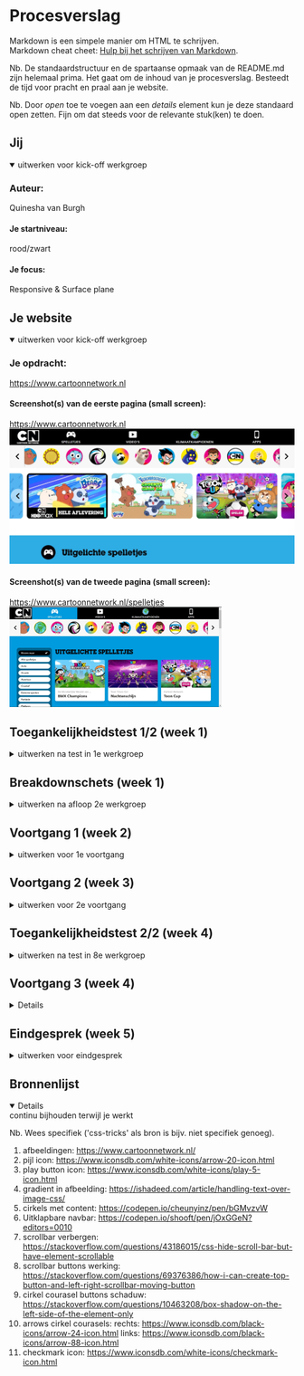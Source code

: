 # Procesverslag
Markdown is een simpele manier om HTML te schrijven.  
Markdown cheat cheet: [Hulp bij het schrijven van Markdown](https://github.com/adam-p/markdown-here/wiki/Markdown-Cheatsheet).

Nb. De standaardstructuur en de spartaanse opmaak van de README.md zijn helemaal prima. Het gaat om de inhoud van je procesverslag. Besteedt de tijd voor pracht en praal aan je website.

Nb. Door *open* toe te voegen aan een *details* element kun je deze standaard open zetten. Fijn om dat steeds voor de relevante stuk(ken) te doen.


## Jij

<details open>
  <summary>uitwerken voor kick-off werkgroep</summary>

  ### Auteur:
  Quinesha van Burgh

  #### Je startniveau:
  rood/zwart

  #### Je focus:
  Responsive & Surface plane
 
</details>





## Je website

<details open>
  <summary>uitwerken voor kick-off werkgroep</summary>

  ### Je opdracht:
  https://www.cartoonnetwork.nl

  #### Screenshot(s) van de eerste pagina (small screen): 
  https://www.cartoonnetwork.nl
  <img src="readme-images/page3.jpeg" alt="Homepagina Cartoon Network">

  #### Screenshot(s) van de tweede pagina (small screen):
  https://www.cartoonnetwork.nl/spelletjes
  <img src="readme-images/page1.jpeg" width="375px" alt="Cartoon Network pagina met een verzameling van spelletjes">
 
</details>


## Toegankelijkheidstest 1/2 (week 1)

<details>
  <summary>uitwerken na test in 1e werkgroep</summary>

  ### Bevindingen
  Lijst met je bevindingen die in de test naar voren kwamen:

  - Het bedienen van een site is onmogelijk met de hand te doen in het geval van heftige parkinson.
  - Gedeeltelijke zicht beperkingen maaken het soms wel mogelijk om een pagina te lezen alleen gaan dan kleine details vaak verloren.

  #### Screenreader
  Hier korte omschrijving (met indien nodig afbeeldingen)

  - De screenreader verteld nog niet wat mijn afbeeldingen zijn.

  Hier een omschrijving van hoe het opgelost kan worden (met indien nodig afbeeldingen)

  - Door een alt toe te voegen aan de afbeeldingen moet dit opgelost zijn.


  #### Muis en Toetsenbord 
  Hier korte omschrijving (met indien nodig afbeeldingen)

  - Het is lastig om de site met een mijs te bedienen in het geval van een motorieke beperking.

  - het laptop toetsenbord werkt te licht met een heftige motorieke beperking waardoor meerder knoppe tegelijk 
  geselecteerd worden.

  Hier een omschrijving van hoe het opgelost kan worden (met indien nodig afbeeldingen)

  - in plaats van een muis en een licht toetsenbord, tab gebruiken op een speciaal toetsenbord ontwikkeld voor mensen met een motorieke beperking.


  #### Motoriek (shocks, elastiekjes)
  Hier korte omschrijving (met indien nodig afbeeldingen)

  - Als de fijne motoriek aangetast is door deze gesimuleerde beperkingen kan het moeilijk zijn om onderdelen 
  van de site te selecteren

  Hier een omschrijving van hoe het opgelost kan worden (met indien nodig afbeeldingen)

  - Dit kan opgelost worden door een groot toetsenbord met zware knoppen in te zetten en de site
  doormiddel van toestenbord te bedienen.

  #### Visueel (brillen, contrast, kleurenblind, dark/light). 
  Hier korte omschrijving (met indien nodig afbeeldingen)

  - Door de Grote hoeveelheid kleur en het verschil in de gekleurde onderdelen komt uit geen van de testen echt
  een probleem naar voren. Bij zowel kleurenblindheid, verminderd zicht, contrast en light/darkmode blijft 
  de site goed leesbaar.

  - Wel is de kleur van de h3 minder goed leesbaar bij blurred vision.

  Hier een omschrijving van hoe het opgelost kan worden (met indien nodig afbeeldingen)

  - Dit kan opgelost woden door de letters donkerder van kleur te maken.

</details>



## Breakdownschets (week 1)

<details>
  <summary>uitwerken na afloop 2e werkgroep</summary>

  ### de hele pagina: 
  <img src="readme-images/dummy-plaatje.jpg" width="375px" alt="breakdown van de hele pagina">

  ### dynamisch deel (bijv menu): 
  <img src="readme-images/dummy-plaatje.jpg" width="375px" alt="breakdown van een dynamisch deel">

  ### wellicht nog een dynamisch deel (bijv filter): 
  <img src="readme-images/dummy-plaatje.jpg" width="375px" alt="breakdown van nog een dynamisch deel">

</details>


## Voortgang 1 (week 2)

<details>
  <summary>uitwerken voor 1e voortgang</summary>

  ### Stand van zaken
  hier dit ging goed & dit was lastig (neem ook screenshots op van delen van je website en code)

  Goed:
  - Ik heb een goede start kunnen maken ondanks dat ik later ben ingesprongen vanwege een klaswissel.
  - Het maken van de eerste courasels.
  - het maken van het filter.

  Courasels:
   <img src="readme-images/week1/code.jpeg" width="375px" alt="code cirkel courasel">
   <img src="readme-images/week1/cirkels.jpeg" width="375px" alt="cirkel courasel">
   <img src="readme-images/week1/courasel.jpeg" width="375px" alt="courasel">
   
  Filter:
  <img src="readme-images/week1/filter.jpeg" width="375px" alt="filter">

  Lastig:
  - Inkomen met coderen na een lange zomer, ik was toch wel wat dingen vergeten.
  - Weten :nth-of-type etc. begrijpen, diet heb ik nog nooit eerder gebruikt.
  - coderen zonder classes, id's en div's


  ### Agenda voor meeting
  samen met je groepje opstellen

  | student 1      | student 2          | AFWEZIG      | AFWEZIG      |
  | Mike           | Quinesha           | Michelle     | Deniz        |
  | vraag 1        | vraag 1            | vraag 1      | vraag 1      |
  |                |                    |              |              |
  | Hoe maak ik    | Hoe geef ik de     |              |              |
  | hiervan een    | cirkel courasel    |              |              |
  | grid?          | een gekleurde      |              |              |
  |                | achtergrond?       |              |              |
  |                |                    |              |              |
  | vraag 2        | vraag 2            | vraag 2      | vraag 2      |
  |                |                    |              |              |
  | Hoe maak ik    | Hoe style ik       |              |              |
  | een responsive | items zonder       |              |              |
  | menu?          | id's en classes?   |              |              |
  |                |                    |              |              |
  | vraag 3        | vraag 3            | vraag 3      | vraag 3      |
  |                |                    |              |              |
  | Hoe maak ik een| Hoe kan ik mijn    |              |              |
  | automatisch    | filter het beste   |              |              |
  | image carousel | vormgeven?         |              |              |

  ### Verslag van meeting
  hier na afloop snel de uitkomsten van de meeting vastleggen

  - punt 1: Semantiek van de code moet beter, vooral li's in ul's zetten. 
  - punt 2: Absoluut geen id's en classes gebruiken tenzij het echt niet anders kan.
  - punt 3: Achtergrond kleuren van de cirkels in de carousel kunnen in een patroon gemaakt worden met behulp van  :nth-child

</details>





## Voortgang 2 (week 3)

<details>
  <summary>uitwerken voor 2e voortgang</summary>

  ### Stand van zaken
  hier dit ging goed & dit was lastig (neem ook screenshots op van delen van je website en code)

  Goed:
  - Het maken van courasels
  - Het maken van de navbar ging goed.

  Lastig:
  - Het gebruiken van grid voor het stylen van m'n pagina.
  - Buttons op de juuste plek plaatsen.
  - Pagina responsive maken.

  ### Agenda voor meeting
  samen met je groepje opstellen

  | student 1      | student 2          | student 3    | student 4    |
  | Mike           | Quinesha           | Michelle     | Deniz        |
  | vraag 1        | vraag 1            | vraag 1      | vraag 1      |
  |                |                    |              |              |
  | Hoe maak ik    | Hoe zet ik de      | Hoe maak ik  | Hoe zet ik   |
  | een responsive | pijltjes van mijn  | een uitklap- | tekst bij    |
  | menu?          | courasel aan de    | baar menu?   | m'n footer   |
  |                | zijkanten?         |              |              |
  |                |                    |              |              |
  | vraag 2        | vraag 2            | vraag 2      | vraag 2      |
  |                |                    |              |              |
  | n.v.t.         | Hoe zet ik een     | Hoe maak je  | Hoe maak ik  |
  |                | courasel naast     | een slideshow| de Amsterdam/|
  |                | een list?          | van tekst?   | Barcelona    |
  |                |                    |              | Button       |
  |                |                    |              |              |
  | vraag 3        | vraag 3            | vraag 3      | vraag 3      |
  |                |                    |              |              |
  | n.v.t.         | waarom krijg ik een| Hoe zorg ik  | Hoe maak ik  |
  |                | witte balk wanneer | dat ik min. 2| de header en |
  |                | ik naar een klein  | max 4 items  | main bij mijn|
  |                | scherm ga?         | op een rij   | about Moco   |
  |                |                    | krijg?       | page?        |

  ### Verslag van meeting
  hier na afloop snel de uitkomsten van de meeting vastleggen

  - IK MAG 1 DIV GEBRUIKEN!!
  - op unicode.org/emoji staan emoji om te gebruiken in je code.
  - als je css een aparte lijn gebruikt voor .add en .remove classlist dan kan je beter toggle gebruiken.
  - Bekijk "just buttons" op DLO voor uitleg over courasel buttons.

</details>





## Toegankelijkheidstest 2/2 (week 4)

<details>
  <summary>uitwerken na test in 8e werkgroep</summary>

  ### Bevindingen
  Lijst met je bevindingen die in de test naar voren kwamen (geef ook aan wat er verbeterd is):

  #### Screenreader
  Hier korte omschrijving (met indien nodig afbeeldingen)

  

  Hier een omschrijving van hoe het opgelost kan worden (met indien nodig afbeeldingen)


  #### Muis en Toetsenbord 
  Hier korte omschrijving (met indien nodig afbeeldingen)

  - Tijdens het tabben worden sommige onderdelen van mijn site overgeslagen. 

  Hier een omschrijving van hoe het opgelost kan worden (met indien nodig afbeeldingen)

  - Dit komt omdat dit <a> tags zijn waren zonder href's dus door deze toe te voegen zal de screenreader deze wel zien

  #### Motoriek (shocks, elastiekjes)
  Hier korte omschrijving (met indien nodig afbeeldingen)

  - knoppen kunnen moeilijk aan te klikken zijn in het geval van parkinson.

  Hier een omschrijving van hoe het opgelost kan worden (met indien nodig afbeeldingen)

  - Dit kan opgelost worden door deze selecteerbaar te maken doormiddel van tab en de gebruiker een groot
  verzwaard toetsenbord te laten gebruiken.


  #### Visueel (brillen, contrast, kleurenblind, dark/light). 
  Hier korte omschrijving (met indien nodig afbeeldingen)

  - Grijze letters zijn moeilijk te lezen in het geval van sommige zichtbeperkingen zoals cataract

  Hier een omschrijving van hoe het opgelost kan worden (met indien nodig afbeeldingen)

  - Dit kan opgelost woden door de letters donkerder van kleur te maken.

</details>





## Voortgang 3 (week 4)

<details>
  <summary>uitwerken voor 3e voortgang</summary>

  ### Stand van zaken
  hier dit ging goed & dit was lastig (neem ook screenshots op van delen van je website en code)

  Goed:
  - Het maken van courasels
 

  Lastig:
  - Het gebruiken van grid voor het stylen van m'n pagina.
  - Buttons op de juuste plek plaatsen.
  - Pagina responsive maken.


  ### Agenda voor meeting
  samen met je groepje opstellen

 
  | student 1      | student 2          | student 3    | student 4    |
  | Mike           | Quinesha           | Michelle     | Deniz        |
  | vraag 1        | vraag 1            | vraag 1      | vraag 1      |
  |                |                    |              |              |
  | Hoe maak ik    | Hoe plaats ik      | Hoe zorg ik  | Hoe fix ik   |
  | een automati-  | een button op een  | ervoor dat   | mijn header? |
  | sche image     | specifieke plek?   | teksten niet |              |
  | courasel       |                    | over mijn    |              |
  |                |                    | sticky header|              |
  |                |                    | floaten      |              |
  |                |                    |              |              |
  | vraag 2        | vraag 2            | vraag 2      | vraag 2      |
  |                |                    |              |              |
  | n.v.t.         | Hoe maak/plaats    | Hoe maak je  | Hoe zet ik   |
  |                | ik een cirkel met  | een slideshow| zo een lijn  |
  |                | een icoon erin?    | van tekst?   | bij mijn     |
  |                |                    |              | footer?      |
  |                |                    |              |              |
  | vraag 3        | vraag 3            | vraag 3      | vraag 3      |
  |                |                    |              |              |
  | n.v.t.         | Hoe zorg ik dat    | Hoe zorg ik  | Hoe maak ik  |
  |                | een plaatje aan de | dat ik min 2 | een cookies  |
  |                | bovenkant van een  | max 4 items  | button?      |
  |                | button overlapt    | op een rij   |              |
  |                | maar de niet aan   | krijg?       |              |
  |                | de onderkant       |              |              |

  ### Verslag van meeting
  hier na afloop snel de uitkomsten van de meeting vastleggen

  - Geef parent een position relative en child een position absolute om de afbeeling in
  de parent te kunnen verplaatsen.
  - maak de afbeelding in de child de content van de child.
  - geed de afbeelding aan alleen de onderkant een border radius van 50% maar niet de bovenkant
  om de bovenkant te laten overlappen.
  - maak een cirkel door een <a> een achtergrondkleur en een border radius van 50% te geven.

</details>





## Eindgesprek (week 5)

<details>
  <summary>uitwerken voor eindgesprek</summary>

  ### Je uitkomst - karakteristiek screenshots:
  <img src="readme-images/dummy-plaatje.jpg" width="375px" alt="uitomst opdracht 1">


  ### Dit ging goed/Heb ik geleerd: 
  Korte omschrijving met plaatjes

  <img src="readme-images/dummy-plaatje.jpg" width="375px" alt="top">


  ### Dit was lastig/Is niet gelukt:
  Korte omschrijving met plaatjes

  <img src="readme-images/dummy-plaatje.jpg" width="375px" alt="bummer">
</details>





## Bronnenlijst

<details open>
  <summary>continu bijhouden terwijl je werkt</summary>

  Nb. Wees specifiek ('css-tricks' als bron is bijv. niet specifiek genoeg).

  1. afbeeldingen: https://www.cartoonnetwork.nl/
  2. pijl icon: https://www.iconsdb.com/white-icons/arrow-20-icon.html
  3. play button icon: https://www.iconsdb.com/white-icons/play-5-icon.html
  4. gradient in afbeelding: https://ishadeed.com/article/handling-text-over-image-css/
  5. cirkels met content: https://codepen.io/cheunyinz/pen/bGMvzvW
  6. Uitklapbare navbar: https://codepen.io/shooft/pen/jOxGGeN?editors=0010
  7. scrollbar verbergen: https://stackoverflow.com/questions/43186015/css-hide-scroll-bar-but-have-element-scrollable
  8. scrollbar buttons werking: https://stackoverflow.com/questions/69376386/how-i-can-create-top-button-and-left-right-scrollbar-moving-button
  9. cirkel courasel buttons schaduw: https://stackoverflow.com/questions/10463208/box-shadow-on-the-left-side-of-the-element-only
  10. arrows cirkel courasels: 
  rechts: https://www.iconsdb.com/black-icons/arrow-24-icon.html
  links: https://www.iconsdb.com/black-icons/arrow-88-icon.html
  11. checkmark icon: https://www.iconsdb.com/white-icons/checkmark-icon.html
</details>